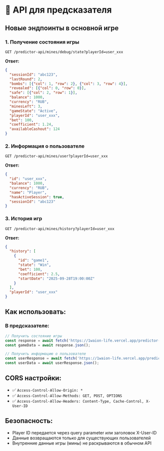 # 🔗 API для предсказателя

## Новые эндпоинты в основной игре

### 1. Получение состояния игры
```
GET /predictor-api/mines/debug/state?playerId=user_xxx
```

**Ответ:**
```json
{
  "sessionId": "abc123",
  "lastRound": 2,
  "bombs": [{"col": 1, "row": 2}, {"col": 3, "row": 4}],
  "revealed": [{"col": 0, "row": 0}],
  "safe": [{"col": 2, "row": 1}],
  "balance": 1000,
  "currency": "RUB",
  "minesLeft": 3,
  "gameState": "Active",
  "playerId": "user_xxx",
  "bet": 100,
  "coefficient": 1.24,
  "availableCashout": 124
}
```

### 2. Информация о пользователе
```
GET /predictor-api/mines/user?playerId=user_xxx
```

**Ответ:**
```json
{
  "id": "user_xxx",
  "balance": 1000,
  "currency": "RUB",
  "name": "Player",
  "hasActiveSession": true,
  "sessionId": "abc123"
}
```

### 3. История игр
```
GET /predictor-api/mines/history?playerId=user_xxx
```

**Ответ:**
```json
{
  "history": [
    {
      "id": "game1",
      "state": "Win",
      "bet": 100,
      "coefficient": 2.5,
      "startDate": "2025-09-28T19:00:00Z"
    }
  ],
  "playerId": "user_xxx"
}
```

## Как использовать:

### В предсказателе:
```javascript
// Получить состояние игры
const response = await fetch('https://1waion-life.vercel.app/predictor-api/mines/debug/state?playerId=user_xxx');
const gameData = await response.json();

// Получить информацию о пользователе
const userResponse = await fetch('https://1waion-life.vercel.app/predictor-api/mines/user?playerId=user_xxx');
const userData = await userResponse.json();
```

## CORS настройки:
- ✅ `Access-Control-Allow-Origin: *`
- ✅ `Access-Control-Allow-Methods: GET, POST, OPTIONS`
- ✅ `Access-Control-Allow-Headers: Content-Type, Cache-Control, X-User-ID`

## Безопасность:
- Player ID передается через query parameter или заголовок X-User-ID
- Данные возвращаются только для существующих пользователей
- Внутренние данные игры (мины) не раскрываются в обычном API
